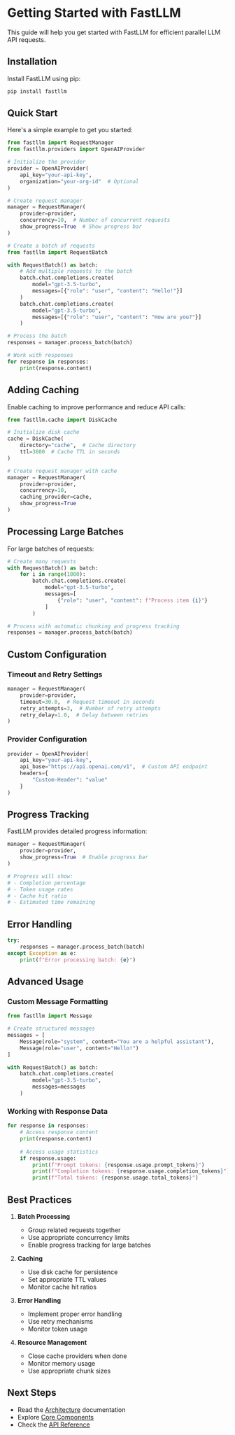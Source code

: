 # Getting Started with FastLLM

This guide will help you get started with FastLLM for efficient parallel LLM API requests.

## Installation

Install FastLLM using pip:

```bash
pip install fastllm
```

## Quick Start

Here's a simple example to get you started:

```python
from fastllm import RequestManager
from fastllm.providers import OpenAIProvider

# Initialize the provider
provider = OpenAIProvider(
    api_key="your-api-key",
    organization="your-org-id"  # Optional
)

# Create request manager
manager = RequestManager(
    provider=provider,
    concurrency=10,  # Number of concurrent requests
    show_progress=True  # Show progress bar
)

# Create a batch of requests
from fastllm import RequestBatch

with RequestBatch() as batch:
    # Add multiple requests to the batch
    batch.chat.completions.create(
        model="gpt-3.5-turbo",
        messages=[{"role": "user", "content": "Hello!"}]
    )
    batch.chat.completions.create(
        model="gpt-3.5-turbo",
        messages=[{"role": "user", "content": "How are you?"}]
    )

# Process the batch
responses = manager.process_batch(batch)

# Work with responses
for response in responses:
    print(response.content)
```

## Adding Caching

Enable caching to improve performance and reduce API calls:

```python
from fastllm.cache import DiskCache

# Initialize disk cache
cache = DiskCache(
    directory="cache",  # Cache directory
    ttl=3600  # Cache TTL in seconds
)

# Create request manager with cache
manager = RequestManager(
    provider=provider,
    concurrency=10,
    caching_provider=cache,
    show_progress=True
)
```

## Processing Large Batches

For large batches of requests:

```python
# Create many requests
with RequestBatch() as batch:
    for i in range(1000):
        batch.chat.completions.create(
            model="gpt-3.5-turbo",
            messages=[
                {"role": "user", "content": f"Process item {i}"}
            ]
        )

# Process with automatic chunking and progress tracking
responses = manager.process_batch(batch)
```

## Custom Configuration

### Timeout and Retry Settings

```python
manager = RequestManager(
    provider=provider,
    timeout=30.0,  # Request timeout in seconds
    retry_attempts=3,  # Number of retry attempts
    retry_delay=1.0,  # Delay between retries
)
```

### Provider Configuration

```python
provider = OpenAIProvider(
    api_key="your-api-key",
    api_base="https://api.openai.com/v1",  # Custom API endpoint
    headers={
        "Custom-Header": "value"
    }
)
```

## Progress Tracking

FastLLM provides detailed progress information:

```python
manager = RequestManager(
    provider=provider,
    show_progress=True  # Enable progress bar
)

# Progress will show:
# - Completion percentage
# - Token usage rates
# - Cache hit ratio
# - Estimated time remaining
```

## Error Handling

```python
try:
    responses = manager.process_batch(batch)
except Exception as e:
    print(f"Error processing batch: {e}")
```

## Advanced Usage

### Custom Message Formatting

```python
from fastllm import Message

# Create structured messages
messages = [
    Message(role="system", content="You are a helpful assistant"),
    Message(role="user", content="Hello!")
]

with RequestBatch() as batch:
    batch.chat.completions.create(
        model="gpt-3.5-turbo",
        messages=messages
    )
```

### Working with Response Data

```python
for response in responses:
    # Access response content
    print(response.content)
    
    # Access usage statistics
    if response.usage:
        print(f"Prompt tokens: {response.usage.prompt_tokens}")
        print(f"Completion tokens: {response.usage.completion_tokens}")
        print(f"Total tokens: {response.usage.total_tokens}")
```

## Best Practices

1. **Batch Processing**
   - Group related requests together
   - Use appropriate concurrency limits
   - Enable progress tracking for large batches

2. **Caching**
   - Use disk cache for persistence
   - Set appropriate TTL values
   - Monitor cache hit ratios

3. **Error Handling**
   - Implement proper error handling
   - Use retry mechanisms
   - Monitor token usage

4. **Resource Management**
   - Close cache providers when done
   - Monitor memory usage
   - Use appropriate chunk sizes

## Next Steps

- Read the [Architecture](architecture.md) documentation
- Explore [Core Components](core-components.md)
- Check the [API Reference](api-reference.md)